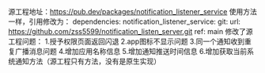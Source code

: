源工程地址：https://pub.dev/packages/notification_listener_service
使用方法一样，引用修改为：
dependencies:
  notification_listener_service:
    git:
      url: https://github.com/zss5599/notification_listen_server.git
      ref: main
修改了源工程问题：
1.授予权限页面返回闪退
2.app图标不显示问题
3.同一个通知收到重复广播消息问题
4.增加应用名称信息
5.增加通知推送时间信息
6.增加获取当前系统通知方法（源工程只有方法，没有是原生实现）
